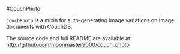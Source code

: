 #CouchPhoto

`CouchPhoto` is a mixin for auto-generating image variations on Image documents with CouchDB.

The source code and full README are available at: http://github.com/moonmaster9000/couch_photo
